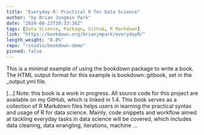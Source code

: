 ```yaml
---
title: "Everyday-R: Practical R for Data Science"
author: "by Brian Jungmin Park"
date: "2024-08-23T20:33:36Z"
tags: [Data Science, Package, Github, R Markdown]
link: "https://bookdown.org/brianjmpark/everydayR/"
length_weight: "8.8%"
repo: "rstudio/bookdown-demo"
pinned: false
---
```


<p>This is a minimal example of using the bookdown package to write a book.
The HTML output format for this example is bookdown::gitbook,
set in the _output.yml file.</p> [...] Note: this book is a work in progress. All source code for this project are available on my GitHub, which is linked in 1.4. This book serves as a collection of R Markdown files helps users in learning the practical syntax and usage of R for data science. Mainly, code snippets and workflow aimed at tackling everyday tasks in data science will be covered, which includes data cleaning, data wrangling, iterations, machine ...
